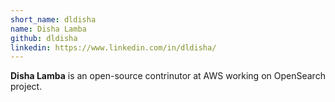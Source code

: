 ```yaml
---
short_name: dldisha
name: Disha Lamba
github: dldisha
linkedin: https://www.linkedin.com/in/dldisha/
---
```


**Disha Lamba** is an open-source contrinutor at AWS working on OpenSearch project.